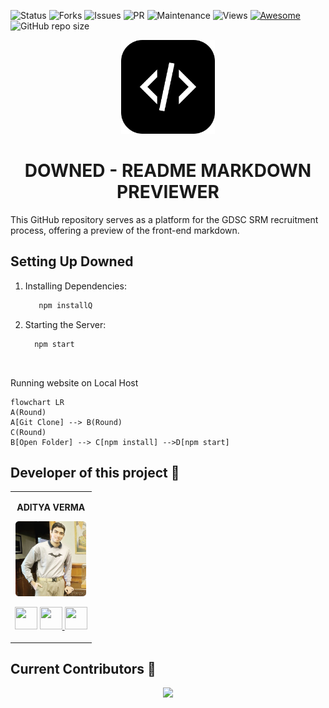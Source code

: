 
![Status](https://img.shields.io/website-up-down-green-red/https/downedmarkdown.vercel.app/.svg)
![Forks](https://img.shields.io/github/forks/ADITYAVOFFICIAL/GDSC_Front.svg)
![Issues](https://img.shields.io/github/issues/ADITYAVOFFICIAL/GDSC_Front.svg)
![PR](https://img.shields.io/github/issues-pr/ADITYAVOFFICIAL/GDSC_Front.svg)
![Maintenance](https://img.shields.io/badge/Maintained%3F-yes-green.svg)
![Views](https://views.whatilearened.today/views/github/ADITYAVOFFICIAL/GDSC_Front.svg)
[![Awesome](https://awesome.re/badge.svg)](https://awesome.re)
![GitHub repo size](https://img.shields.io/github/repo-size/ADITYAVOFFICIAL/GDSC_Front)

<p align="center">
  <a href="downedmarkdown.vercel.app">
    <img alt = "Logo" height="150" width="150" src = "https://raw.githubusercontent.com/ADITYAVOFFICIAL/GDSC_Front/main/public/favicon.png">
  </a>

</p>
<h1 align="center" >DOWNED - README MARKDOWN PREVIEWER </h1>

  
</p>

This GitHub repository serves as a platform for the GDSC SRM recruitment process, offering a preview of the front-end markdown.
<br>

## Setting Up Downed

1. Installing Dependencies:
    ```bash
       npm installQ

2. Starting the Server:
    ```bash
      npm start
<br>

<p>Running website on Local Host</p>

```mermaid
flowchart LR
A(Round)
A[Git Clone] --> B(Round)
C(Round)
B[Open Folder] --> C[npm install] -->D[npm start]
```

<div><h2><strong>Developer of this project 🔻</strong></h2></div>

<table align="center">
<tr align="center">
<td>

**ADITYA VERMA**

<p align="center">
<img src = "https://raw.githubusercontent.com/ADITYAVOFFICIAL/ADITYAVOFFICIAL/main/pics/adityav.png"  height="120" alt="Aditya Verma">
</p>
<p align="center">
<a href = "https://github.com/ADITYAVOFFICIAL"><img src = "https://img.icons8.com/3d-fluency/94/github.png" width="36" height = "36"/></a>
<a href = "https://www.linkedin.com/in/aditya-verma-real/">
<img src = "https://img.icons8.com/color/48/linkedin.png" width="36" height="36"/>
</a>
<a href = "https://medium.com/@adityaver">
<img src = "https://img.icons8.com/stickers/100/medium-logo.png" width="36" height="36"/>
</a>
</p>
</td>
</table>

 ## Current Contributors 🔻
<div align="center">
  <a href="https://github.com/ADITYAVOFFICIAL/GDSC_Front/graphs/contributors">
  <img src="https://contrib.rocks/image?repo=ADITYAVOFFICIAL/GDSC_Front" />
</a>
</div>
